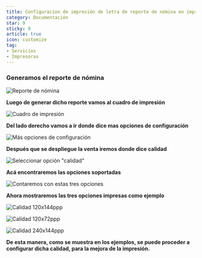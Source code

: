 ```yaml
---
title: Configuracion de impresión de letra de reporte de nómina en impresora fiscal
category: Documentación
star: 9
sticky: 9
article: true
icon: customize
tag:
- Servicios
- Impresoras
---
```


### Generamos el reporte de nómina

![Reporte de nómina](/assets/img/docs/fiscal-printer/payroll-report1.png)

**Luego de generar dicho reporte vamos al cuadro de impresión**

![Cuadro de impresión](/assets/img/docs/fiscal-printer/payroll-report.png)

**Del lado derecho vamos a ir donde dice mas opciones de configuración**

![Más opciones de configuración](/assets/img/docs/fiscal-printer/more-configuration-options.jpg)

**Después que se despliegue la venta iremos donde dice calidad**

![Seleccionar opción "calidad"](/assets/img/docs/fiscal-printer/more-configuration-options-menu.jpg)

**Acá encontraremos las opciones soportadas**

![Contaremos con estas tres opciones](/assets/img/docs/fiscal-printer/letter-quality.jpeg)

**Ahora mostraremos las tres opciones impresas como ejemplo**

![Calidad 120x144ppp](/assets/img/docs/fiscal-printer/quality120x144ppp.jpeg)

![Calidad 120x72ppp](/assets/img/docs/fiscal-printer/quality120x72ppp.jpeg)

![Calidad 240x144ppp](/assets/img/docs/fiscal-printer/quality240x144ppp.jpeg)

**De esta manera, como se muestra en los ejemplos, se puede proceder a configurar dicha calidad, para la mejora de la impresión.**
